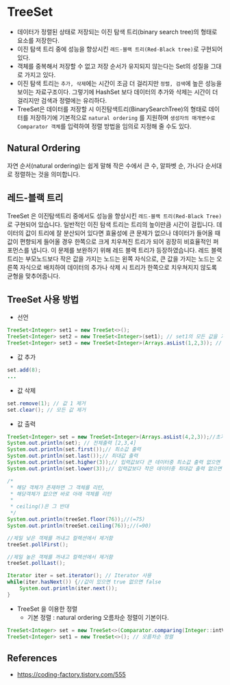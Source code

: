 # TreeSet

- 데이터가 정렬된 상태로 저장되는 이진 탐색 트리(binary search tree)의 형태로 요소를 저장한다.
- 이진 탐색 트리 중에 성능을 향상시킨 `레드-블랙 트리(Red-Black tree)`로 구현되어 있다.
- 객체를 중복해서 저장할 수 없고 저장 순서가 유지되지 않는다는 Set의 성질을 그대로 가지고 있다.
- 이진 탐색 트리는 `추가, 삭제`에는 시간이 조금 더 걸리지만 `정렬, 검색`에 높은 성능을 보이는 자료구조이다. 그렇기에 HashSet 보다 데이터의 추가와 삭제는 시간이 더 걸리지만 검색과 정렬에는 유리하다.
- TreeSet은 데이터를 저장할 시 이진탐색트리(BinarySearchTree)의 형태로 데이터를 저장하기에 기본적으로 `natural ordering` 를 지원하며 `생성자의 매개변수로 Comparator 객체`를 입력하여 정렬 방법을 임의로 지정해 줄 수도 있다.

## Natural Ordering

자연 순서(natural ordering)는 쉽게 말해 작은 수에서 큰 수, 알파벳 순, 가나다 순서대로 정렬하는 것을 의미합니다.

## 레드-블랙 트리

TreeSet 은 이진탐색트리 중에서도 성능을 향상시킨 `레드-블랙 트리(Red-Black Tree)`로 구현되어 있습니다. 일반적인 이진 탐색 트리는 트리의 높이만큼 시간이 걸립니다. 데이터의 값이 트리에 잘 분산되어 있다면 효율성에 큰 문제가 없으나 데이터가 들어올 때 값이 편향되게 들어올 경우 한쪽으로 크게 치우쳐진 트리가 되어 굉장히 비효율적인 퍼포먼스를 냅니다. 이 문제를 보완하기 위해 레드 블랙 트리가 등장하였습니다. 레드 블랙 트리는 부모노드보다 작은 값을 가지는 노드는 왼쪽 자식으로, 큰 값을 가지는 노드는 오른쪽 자식으로 배치하여 데이터의 추가나 삭제 시 트리가 한쪽으로 치우쳐지지 않도록 균형을 맞추어줍니다.

## TreeSet 사용 방법

- 선언

```java
TreeSet<Integer> set1 = new TreeSet<>();
TreeSet<Integer> set2 = new TreeSet<Integer>(set1); // set1의 모든 값을 가진 TreeSet 생성
TreeSet<Integer> set3 = new TreeSet<Integer>(Arrays.asList(1,2,3)); // 초기값 지정
```

- 값 추가

```java
set.add(8);
...
```

- 값 삭제

```java
set.remove(1); // 값 1 제거
set.clear(); // 모든 값 제거
```

- 값 출력

```java
TreeSet<Integer> set = new TreeSet<Integer>(Arrays.asList(4,2,3));//초기값 지정
System.out.println(set); // 전체출력 [2,3,4]
System.out.println(set.first());// 최소값 출력
System.out.println(set.last());// 최대값 출력
System.out.println(set.higher(3));// 입력값보다 큰 데이터중 최소값 출력 없으면 null
System.out.println(set.lower(3));// 입력값보다 작은 데이터중 최대값 출력 없으면 null

/*
 * 해당 객체가 존재하면 그 객체를 리턴, 
 * 해당객체가 없으면 바로 아래 객체를 리턴
 * 
 * ceiling()은 그 반대
 */
System.out.println(treeSet.floor(76));//(=75)
System.out.println(treeSet.ceiling(76));//(=90)

//제일 낮은 객체를 꺼내고 컬렉션에서 제거함
treeSet.pollFirst(); 

//제일 높은 객체를 꺼내고 컬렉션에서 제거함
treeSet.pollLast();

Iterator iter = set.iterator();	// Iterator 사용
while(iter.hasNext()) {//값이 있으면 true 없으면 false
    System.out.println(iter.next());
}
```

- TreeSet 을 이용한 정렬
	- 기본 정렬 : natural ordering 오름차순 정렬이 기본이다.

```java
TreeSet<Integer> set = new TreeSet<>(Comparator.comparing(Integer::intValue).reversed()); // 내림차순 정렬
TreeSet<Integer> set1 = new TreeSet<>(); // 오름차순 정렬
```

## References

- https://coding-factory.tistory.com/555
